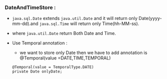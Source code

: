 ### DateAndTimeStore :
      
-   `java.sql.Date` extends `java.util.Date` and it will return only Date(yyyy-mm-dd).and `java.sql.Time` will return only Time(hh-MM-ss).
- where `java.util.Date` return Both Date and Time.

- Use Temporal annotation :
    - we want to store only Date then we have to add annotation is @Temporal(value =DATE,TIME,TEMPORAL)
    ```
    @Temporal(value = TemporalType.DATE)
	private Date onlyDate;
    ```


